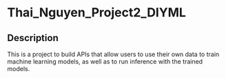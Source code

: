 # Thai_Nguyen_Project2_DIYML

## Description

This is a project to build APIs that allow users to use their own data to train machine learning models, as well as to run inference with the trained models.

